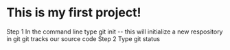 # This is my first project!

Step 1 In the command line type git init -- this will initialize a new respository in git git tracks our source code
Step 2 Type git status

